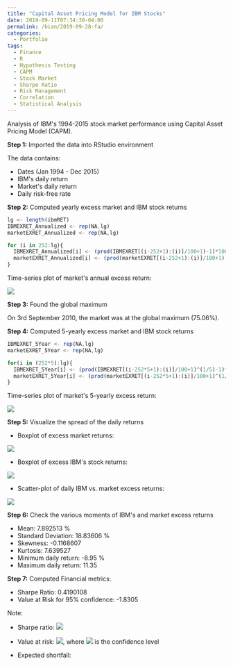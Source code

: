 ```yaml
---
title: "Capital Asset Pricing Model for IBM Stocks"
date: 2019-09-11T07:34:30-04:00
permalink: /bian/2019-09-28-fa/
categories:
  - Portfolio
tags:
  - Finance
  - R
  - Hypothesis Testing
  - CAPM
  - Stock Market
  - Sharpe Ratio
  - Risk Management
  - Correlation
  - Statistical Analysis
---
```

Analysis of IBM's 1994-2015 stock market performance using Capital Asset Pricing Model (CAPM).

**Step 1:** Imported the data into RStudio environment

The data contains:
- Dates (Jan 1994 - Dec 2015)
- IBM's daily return
- Market's daily return
- Daily risk-free rate

**Step 2:** Computed yearly excess market and IBM stock returns
```javascript
lg <- length(ibmRET)
IBMEXRET_Annualized <- rep(NA,lg)
marketEXRET_Annualized <- rep(NA,lg)

for (i in 252:lg){
  IBMEXRET_Annualized[i] <- (prod(IBMEXRET[(i-252+1):(i)]/100+1)-1)*100 # Daily excess IBM returns
  marketEXRET_Annualized[i] <- (prod(marketEXRET[(i-252+1):(i)]/100+1)-1)*100 # Daily excess Market Returns
} 
```
Time-series plot of market's annual excess return:

<img src="/assets/images/financial-analytics/Case1_marketEXRET_Annualized.jpeg?raw=true"/>

**Step 3:** Found the global maximum

On 3rd September 2010, the market was at the global maximum (75.06%).

**Step 4:** Computed 5-yearly excess market and IBM stock returns
```javascript
IBMEXRET_5Year <- rep(NA,lg)
marketEXRET_5Year <- rep(NA,lg)

for(i in (252*5):lg){
  IBMEXRET_5Year[i] <- (prod(IBMEXRET[(i-252*5+1):(i)]/100+1)^(1/5)-1)*100 # Five-year IBM excess returns
  marketEXRET_5Year[i] <- (prod(marketEXRET[(i-252*5+1):(i)]/100+1)^(1/5)-1)*100 # Five-year Market excess returns
}
```
Time-series plot of market's 5-yearly excess return:

<img src="/assets/images/financial-analytics/Case1_marketEXRET_5Year.jpeg?raw=true"/>

**Step 5:** Visualize the spread of the daily returns

- Boxplot of excess market returns:

<img src="/assets/images/financial-analytics/Daily_Market_Excess_Returns_Percentage_Boxplot.jpeg?raw=true"/>

- Boxplot of excess IBM's stock returns:

<img src="/assets/images/financial-analytics/Daily_IBM_Excess_Returns_Percentage_Boxplot.jpeg?raw=true"/>

- Scatter-plot of daily IBM vs. market excess returns:

<img src="/assets/images/financial-analytics/Scatter_Plots_Stock_Returns.jpeg?raw=true"/>

**Step 6:** Check the various moments of IBM's and market excess returns

- Mean: 7.892513 %
- Standard Deviation: 18.83606 %
- Skewness: -0.1168607
- Kurtosis: 7.639527
- Minimum daily return: -8.95 %
- Maximum daily return: 11.35

**Step 7:** Computed Financial metrics:

- Sharpe Ratio: 0.4190108
- Value at Risk for 95% confidence: -1.8305

Note:

- Sharpe ratio: <img src="https://latex.codecogs.com/gif.latex?S_a=\frac{E[R_a-R_b]}{\sigma_a}=\frac{E[R_a-R_b]}{\sqrt{\mathrm{var}[R_a-R_b]}}"/>

- Value at risk: <img src="https://latex.codecogs.com/gif.latex?VAR_{\gamma}=E[S_a]=-\frac{1}{\alpha}\left(E[X1_{(X{\leq{x_{\alpha}}})}]+x_{\alpha}(\alpha-P[X{\leq{x_{\alpha}}}])\right)"/>, where <img src="https://latex.codecogs.com/gif.latex?\alpha"/> is the confidence level

- Expected shortfall: 
